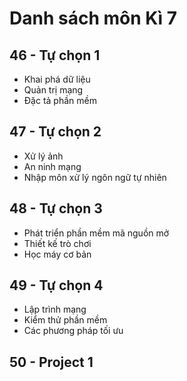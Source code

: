 # Danh sách môn Kì 7

## 46 - Tự chọn 1
- Khai phá dữ liệu
- Quản trị mạng 
- Đặc tả phần mềm

## 47 - Tự chọn 2
- Xử lý ảnh
- An ninh mạng
- Nhập môn xử lý ngôn ngữ tự nhiên

## 48 - Tự chọn 3
- Phát triển phần mềm mã nguồn mở 
- Thiết kế trò chơi
- Học máy cơ bản

## 49 - Tự chọn 4
- Lập trình mạng
- Kiểm thử phần mềm 
- Các phương pháp tối ưu 

## 50 - Project 1
